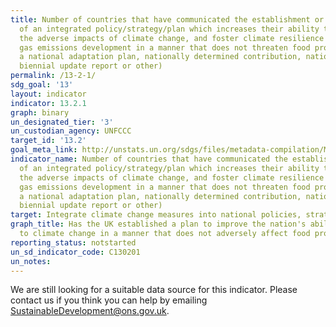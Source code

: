 ```yaml
---
title: Number of countries that have communicated the establishment or operationalization
  of an integrated policy/strategy/plan which increases their ability to adapt to
  the adverse impacts of climate change, and foster climate resilience and low greenhouse
  gas emissions development in a manner that does not threaten food production (including
  a national adaptation plan, nationally determined contribution, national communication,
  biennial update report or other)
permalink: /13-2-1/
sdg_goal: '13'
layout: indicator
indicator: 13.2.1
graph: binary
un_designated_tier: '3'
un_custodian_agency: UNFCCC
target_id: '13.2'
goal_meta_link: http://unstats.un.org/sdgs/files/metadata-compilation/Metadata-Goal-13.pdf
indicator_name: Number of countries that have communicated the establishment or operationalization
  of an integrated policy/strategy/plan which increases their ability to adapt to
  the adverse impacts of climate change, and foster climate resilience and low greenhouse
  gas emissions development in a manner that does not threaten food production (including
  a national adaptation plan, nationally determined contribution, national communication,
  biennial update report or other)
target: Integrate climate change measures into national policies, strategies and planning
graph_title: Has the UK established a plan to improve the nation's ability to adapt
  to climate change in a manner that does not adversely affect food production?
reporting_status: notstarted
un_sd_indicator_code: C130201
un_notes:
---
```


We are still looking for a suitable data source for this indicator. Please contact us if you think you can help by emailing <a href="mailto:SustainableDevelopment@ons.gov.uk">SustainableDevelopment@ons.gov.uk</a>.


